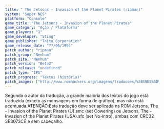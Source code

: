 ```yaml
---
title: " The Jetsons - Invasion of the Planet Pirates (ripman)"
system: "Super NES"
platform: "Console"
game_title: "The Jetsons - Invasion of the Planet Pirates"
game_category: "Ação / Plataforma"
game_players: "1"
game_developer: "Sting"
game_publisher: "Taito Corporation"
game_release_date: "??/06/1994"
patch_author: "ripman"
patch_group: "Nenhum"
patch_site: "Nenhum"
patch_version: "Beta2"
patch_release: "undefined"
patch_type: "IPS"
patch_progress: "Textos (história)"
patch_images: ["http://www.romhackers.org/imagens/traducoes/%5BSNES%5D%20The%20Jetsons%20-%20Invasion%20of%20the%20Planet%20Pirates%20-%20ripman%20-%201.png","http://www.romhackers.org/imagens/traducoes/%5BSNES%5D%20The%20Jetsons%20-%20Invasion%20of%20the%20Planet%20Pirates%20-%20ripman%20-%202.png","http://www.romhackers.org/imagens/traducoes/%5BSNES%5D%20The%20Jetsons%20-%20Invasion%20of%20the%20Planet%20Pirates%20-%20ripman%20-%203.png"]
---
```

Segundo o autor da tradução, a grande maioria dos textos do jogo está traduzida (exceto as mensagens em forma de gráfico), mas não está acentuada.ATENÇÃO:Esta tradução deve ser aplicada na ROM Jetsons, The - Invasion of the Planet Pirates (U).smc (set Cowering) ou Jetsons, The - Invasion of the Planet Pirates (USA).sfc (set No-intro), ambas com CRC32 3E3073CE e sem cabeçalho.